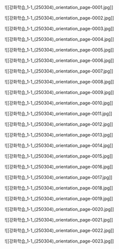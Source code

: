 ![[강화학습_1-1_(250304)_orientation_page-0001.jpg]]

![[강화학습_1-1_(250304)_orientation_page-0002.jpg]]

![[강화학습_1-1_(250304)_orientation_page-0003.jpg]]

![[강화학습_1-1_(250304)_orientation_page-0004.jpg]]

![[강화학습_1-1_(250304)_orientation_page-0005.jpg]]

![[강화학습_1-1_(250304)_orientation_page-0006.jpg]]

![[강화학습_1-1_(250304)_orientation_page-0007.jpg]]

![[강화학습_1-1_(250304)_orientation_page-0008.jpg]]

![[강화학습_1-1_(250304)_orientation_page-0009.jpg]]

![[강화학습_1-1_(250304)_orientation_page-0010.jpg]]

![[강화학습_1-1_(250304)_orientation_page-0011.jpg]]

![[강화학습_1-1_(250304)_orientation_page-0012.jpg]]

![[강화학습_1-1_(250304)_orientation_page-0013.jpg]]

![[강화학습_1-1_(250304)_orientation_page-0014.jpg]]

![[강화학습_1-1_(250304)_orientation_page-0015.jpg]]

![[강화학습_1-1_(250304)_orientation_page-0016.jpg]]

![[강화학습_1-1_(250304)_orientation_page-0017.jpg]]

![[강화학습_1-1_(250304)_orientation_page-0018.jpg]]

![[강화학습_1-1_(250304)_orientation_page-0019.jpg]]

![[강화학습_1-1_(250304)_orientation_page-0020.jpg]]

![[강화학습_1-1_(250304)_orientation_page-0021.jpg]]

![[강화학습_1-1_(250304)_orientation_page-0022.jpg]]

![[강화학습_1-1_(250304)_orientation_page-0023.jpg]]